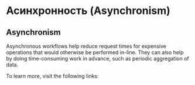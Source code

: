 # Асинхронность (Asynchronism)

## Asynchronism <a href="#asynchronism" id="asynchronism"></a>

Asynchronous workflows help reduce request times for expensive operations that would otherwise be performed in-line. They can also help by doing time-consuming work in advance, such as periodic aggregation of data.

To learn more, visit the following links:
